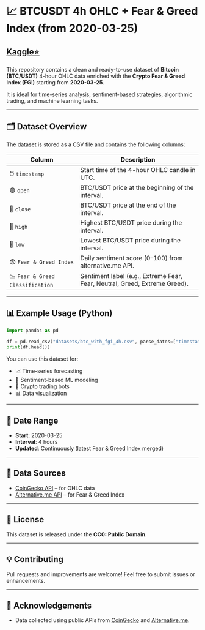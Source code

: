 
# 📈 BTCUSDT 4h OHLC + Fear & Greed Index (from 2020-03-25)

## [Kaggle⭐](https://www.kaggle.com/datasets/metalgrey/btc-usdt-4h-ohlc-fgi-daily-2020)

This repository contains a clean and ready-to-use dataset of **Bitcoin (BTC/USDT)** 4-hour OHLC data enriched with the **Crypto Fear & Greed Index (FGI)** starting from **2020-03-25**.

It is ideal for time-series analysis, sentiment-based strategies, algorithmic trading, and machine learning tasks.

---

## 🗂 Dataset Overview

The dataset is stored as a CSV file and contains the following columns:

| Column                       | Description                                                                 |
|-----------------------------|-----------------------------------------------------------------------------|
| ⏰ `timestamp`              | Start time of the 4-hour OHLC candle in UTC.                               |
| 🟢 `open`                  | BTC/USDT price at the beginning of the interval.                           |
| 🔴 `close`                 | BTC/USDT price at the end of the interval.                                 |
| 🔼 `high`                  | Highest BTC/USDT price during the interval.                                |
| 🔽 `low`                   | Lowest BTC/USDT price during the interval.                                 |
| 😨 `Fear & Greed Index`    | Daily sentiment score (0–100) from alternative.me API.                     |
| 📉 `Fear & Greed Classification` | Sentiment label (e.g., Extreme Fear, Fear, Neutral, Greed, Extreme Greed). |

---

## 📊 Example Usage (Python)

```python
import pandas as pd

df = pd.read_csv("datasets/btc_with_fgi_4h.csv", parse_dates=["timestamp"])
print(df.head())
```

You can use this dataset for:
- 📈 Time-series forecasting
- 🧠 Sentiment-based ML modeling
- 🤖 Crypto trading bots
- 📊 Data visualization

---

## 📅 Date Range

- **Start**: 2020-03-25  
- **Interval**: 4 hours  
- **Updated**: Continuously (latest Fear & Greed Index merged)

---

## 📡 Data Sources

- [CoinGecko API](https://www.coingecko.com/en/api/documentation) – for OHLC data  
- [Alternative.me API](https://alternative.me/crypto/fear-and-greed-index/) – for Fear & Greed Index

---

## 📄 License

This dataset is released under the **CC0: Public Domain**.  

---

## 💡 Contributing

Pull requests and improvements are welcome! Feel free to submit issues or enhancements.

---

## 🙌 Acknowledgements

- Data collected using public APIs from [CoinGecko](https://www.coingecko.com/) and [Alternative.me](https://alternative.me/crypto/).
